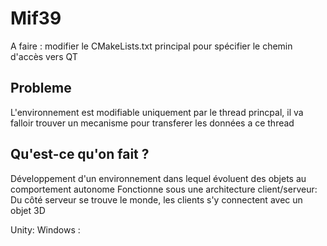 # Mif39

A faire : 
modifier le CMakeLists.txt principal pour spécifier le chemin d'accès vers QT

## Probleme
L'environnement est modifiable uniquement par le thread princpal, il va falloir trouver un mecanisme pour transferer les données a ce thread


## Qu'est-ce qu'on fait ?

Développement d'un environnement dans lequel évoluent des objets au comportement autonome
Fonctionne sous une architecture client/serveur: 
Du côté serveur se trouve le monde, les clients s'y connectent avec un objet 3D

Unity: Windows : 

